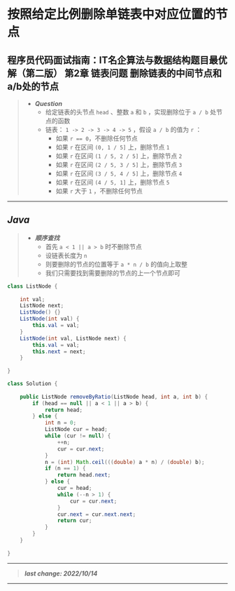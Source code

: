 # 按照给定比例删除单链表中对应位置的节点

## 程序员代码面试指南：IT名企算法与数据结构题目最优解（第二版） 第2章 链表问题 删除链表的中间节点和a/b处的节点

> - ***Question***
>   - 给定链表的头节点 `head` 、整数 `a` 和 `b` ，实现删除位于 `a / b` 处节点的函数
>   - 链表： `1 -> 2 -> 3 -> 4 -> 5` ，假设 `a / b` 的值为 `r` ：
>     - 如果 `r == 0`，不删除任何节点
>     - 如果 `r` 在区间 `(0, 1 / 5]` 上，删除节点 `1`  
>     - 如果 `r` 在区间 `(1 / 5, 2 / 5]` 上，删除节点 `2`
>     - 如果 `r` 在区间 `(2 / 5, 3 / 5]` 上，删除节点 `3`
>     - 如果 `r` 在区间 `(3 / 5, 4 / 5]` 上，删除节点 `4`
>     - 如果 `r` 在区间 `(4 / 5, 1]` 上，删除节点 `5`  
>     - 如果 `r` 大于 `1` ，不删除任何节点

---

## *Java*

> - ***顺序查找***
>   - 首先 `a < 1 || a > b` 时不删除节点
>   - 设链表长度为 `n`
>   - 则要删除的节点的位置等于 `a * n / b` 的值向上取整
>   - 我们只需要找到需要删除的节点的上一个节点即可

```java
class ListNode {
    
    int val;
    ListNode next;
    ListNode() {}
    ListNode(int val) {
        this.val = val;
    }
    ListNode(int val, ListNode next) {
        this.val = val;
        this.next = next;
    }
    
}

class Solution {
    
    public ListNode removeByRatio(ListNode head, int a, int b) {
        if (head == null || a < 1 || a > b) {
            return head;
        } else {
            int n = 0;
            ListNode cur = head;
            while (cur != null) {
                ++n;
                cur = cur.next;
            }
            n = (int) Math.ceil(((double) a * n) / (double) b);
            if (n == 1) {
                return head.next;
            } else {
                cur = head;
                while (--n > 1) {
                    cur = cur.next;
                }
                cur.next = cur.next.next;
                return cur;
            }
        }
    }
    
}
```

---

> ***last change: 2022/10/14***

---
